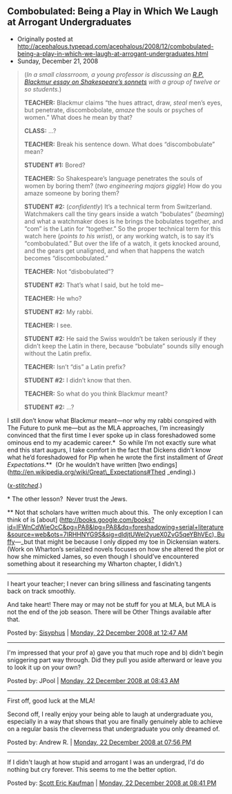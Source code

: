 ## Combobulated: Being a Play in Which We Laugh at Arrogant Undergraduates

 * Originally posted at http://acephalous.typepad.com/acephalous/2008/12/combobulated-being-a-play-in-which-we-laugh-at-arrogant-undergraduates.html
 * Sunday, December 21, 2008

> (_In a small classrroom, a young professor is discussing an [R.P. Blackmur essay on Shakespeare’s sonnets](http://www.amazon.com/exec/obidos/ASIN/B001JL0BVW/diesekoschmar-20) with a group of twelve or so students._)
> 
> **TEACHER:** Blackmur claims “the hues attract, draw, _steal_ men’s eyes, but penetrate, discombobolate, _amaze_ the souls or psyches of women.” What does he mean by that?
> 
> **CLASS:** …?
> 
> **TEACHER:** Break his sentence down. What does “discombobulate” mean?
> 
> **STUDENT #1:** Bored?
> 
> **TEACHER:** So Shakespeare’s language penetrates the souls of women by boring them? (_two engineering majors giggle_) How do you amaze someone by boring them?
> 
> **STUDENT #2:** (_confidently_) It’s a technical term from Switzerland. Watchmakers call the tiny gears inside a watch “bobulates” (_beaming_) and what a watchmaker does is he brings the bobulates together, and “com” is the Latin for “together.” So the proper technical term for this watch here (_points to his wrist_), or any working watch, is to say it’s “combobulated.” But over the life of a watch, it gets knocked around, and the gears get unaligned, and when that happens the watch becomes “discombobulated.”
> 
> **TEACHER:** Not “disbobulated”?
> 
> **STUDENT #2:** That’s what I said, but he told me–
> 
> **TEACHER:** He who?
> 
> **STUDENT #2:** My rabbi.
> 
> **TEACHER:** I see.
> 
> **STUDENT #2:** He said the Swiss wouldn’t be taken seriously if they didn’t keep the Latin in there, because “bobulate” sounds silly enough without the Latin prefix.
> 
> **TEACHER:** Isn’t “dis” a Latin prefix?
> 
> **STUDENT #2:** I didn’t know that then.
> 
> **TEACHER:** So what do you think Blackmur meant?
> 
> **STUDENT #2:** …?

I still don’t know what Blackmur meant—nor why my rabbi conspired with The Future to punk me—but as the MLA approaches, I’m increasingly convinced that the first time I ever spoke up in class foreshadowed some ominous end to my academic career.\*  So while I’m not exactly sure what end this start augurs, I take comfort in the fact that Dickens didn’t know what he’d foreshadowed for Pip when he wrote the first installment of _Great Expectations_.\*\*  (Or he wouldn’t have written [two endings](http://en.wikipedia.org/wiki/Great\_Expectations#Thed \_ending).)

(_[x-stitched](http://edgeofthewest.wordpress.com/2008/12/21/combobulated-being-a-play-in-which-we-laugh-at-arrogant-undergraduates/)_.)

\* The other lesson?  Never trust the Jews.
  
\*\* Not that scholars have written much about this.  The only exception I can think of is [about] (http://books.google.com/books?id=IFWnCdWieOcC&pg=PA8&lpg=PA8&dq=foreshadowing+serial+literature&source=web&ots=7IRHHNYG9S&sig=dldjtUWeI2yueX0ZvG5qeYBhVEc)_[Buffy](http://books.google.com/books?id=IFWnCdWieOcC&pg=PA8&lpg=PA8&dq=foreshadowing+serial+literature&source=web&ots=7IRHHNYG9S&sig=dldjtUWeI2yueX0ZvG5qeYBhVEc)—_but that might be because I only dipped my toe in Dickensian waters.  (Work on Wharton’s serialized novels focuses on how she altered the plot or how she mimicked James, so even though I should’ve encountered something about it researching my Wharton chapter, I didn’t.)

* * *

I heart your teacher; I never can bring silliness and fascinating tangents back on track smoothly. 

And take heart! There may or may not be stuff for you at MLA, but MLA is not the end of the job season. There will be Other Things available after that. 

Posted by: [Sisyphus](http://academiccog.blogspot.com/) | [Monday, 22 December 2008 at 12:47 AM](http://acephalous.typepad.com/acephalous/2008/12/combobulated-being-a-play-in-which-we-laugh-at-arrogant-undergraduates.html?cid=143263254#comment-6a00d8341c2df453ef0105368b0019970b)

* * *

I'm impressed that your prof a) gave you that much rope and b) didn't begin sniggering part way through.  Did they pull you aside afterward or leave you to look it up on your own?

Posted by: JPool | [Monday, 22 December 2008 at 08:43 AM](http://acephalous.typepad.com/acephalous/2008/12/combobulated-being-a-play-in-which-we-laugh-at-arrogant-undergraduates.html?cid=143276750#comment-6a00d8341c2df453ef01053692e92f970c)

* * *

First off, good luck at the MLA!

Second off, I really enjoy your being able to laugh at undergraduate you, especially in a way that shows that you are finally genuinely able to achieve on a regular basis the cleverness that undergraduate you only dreamed of.  

Posted by: Andrew R. | [Monday, 22 December 2008 at 07:56 PM](http://acephalous.typepad.com/acephalous/2008/12/combobulated-being-a-play-in-which-we-laugh-at-arrogant-undergraduates.html?cid=143319882#comment-6a00d8341c2df453ef0105368d40f5970b)

* * *

If I didn't laugh at how stupid and arrogant I was an undergrad, I'd do nothing but cry forever.  This seems to me the better option.  

Posted by: [Scott Eric Kaufman](http://profile.typepad.com/scotterickaufman) | [Monday, 22 December 2008 at 08:41 PM](http://acephalous.typepad.com/acephalous/2008/12/combobulated-being-a-play-in-which-we-laugh-at-arrogant-undergraduates.html?cid=143321904#comment-6a00d8341c2df453ef0105368d5cb0970b)

